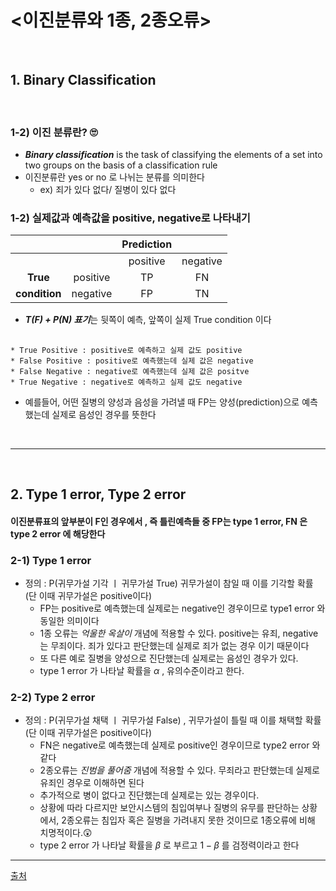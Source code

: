 # <이진분류와 1종, 2종오류>
<br/> 

## 1. Binary Classification
<br/> 

### 1-2) 이진 분류란? 🙄

* ***Binary classification*** is the task of classifying the elements of a set into two groups on the basis of a classification rule
* 이진분류란 yes or no 로 나뉘는 분류를 의미한다
    - ex) 죄가 있다 없다/ 질병이 있다 없다 

### 1-2) 실제값과 예측값을 positive, negative로 나타내기

|           |          | Prediction |          |
|:---------:|:--------:|:----------:|:--------:|
|           |          |  positive  | negative |
|    **True**   | positive |     TP     |    FN    |
| **condition** | negative |     FP     |    TN    |

* ***T(F) + P(N) 표기***는 뒷쪽이 예측, 앞쪽이 실제 True condition 이다
## 
    * True Positive : positive로 예측하고 실제 값도 positive
    * False Positive : positive로 예측했는데 실제 값은 negative
    * False Negative : negative로 예측했는데 실제 값은 positve
    * True Negative : negative로 예측하고 실제 값도 negative

* 예를들어, 어떤 질병의 양성과 음성을 가려낼 때 FP는 양성(prediction)으로 예측했는데 실제로 음성인 경우를 뜻한다
<br/> 

***
<br/> 

## 2. Type 1 error, Type 2 error

####  이진분류표의 앞부분이 F인 경우에서 , 즉 틀린예측들 중 FP는 type 1 error, FN 은 type 2 error 에 해당한다

### 2-1) Type 1 error

* 정의 : P(귀무가설 기각 ㅣ 귀무가설 True) 귀무가설이 참일 때 이를 기각할 확률 (단 이때 귀무가설은 positive이다)
    * FP는 positive로 예측했는데 실제로는 negative인 경우이므로 type1 error 와 동일한 의미이다
    * 1종 오류는 *억울한 옥살이* 개념에 적용할 수 있다. positive는 유죄, negative는 무죄이다. 죄가 있다고 판단했는데 실제로 죄가 없는 경우 이기 때문이다
    * 또 다른 예로 질병을 양성으로 진단했는데 실제로는 음성인 경우가 있다.
    * type 1 error 가 나타날 확률을 $\alpha$ , 유의수준이라고 한다.

### 2-2) Type 2 error

* 정의 : P(귀무가설 채택 ㅣ 귀무가설 False) , 귀무가설이 틀릴 때 이를 채택할 확률 (단 이때 귀무가설은 positive이다)
    * FN은 negative로 예측했는데 실제로 positive인 경우이므로 type2 error 와 같다
    * 2종오류는 *진범을 풀어줌* 개념에 적용할 수 있다. 무죄라고 판단했는데 실제로 유죄인 경우로 이해하면 된다
    * 추가적으로 병이 없다고 진단했는데 실제로는 있는 경우이다.
    * 상황에 따라 다르지만 보안시스템의 침입여부나 질병의 유무를 판단하는 상황에서, 2종오류는 침입자 혹은 질병을 가려내지 못한 것이므로 1종오류에 비해 치명적이다.😲
    * type 2 error 가 나타날 확률을 $\beta$ 로 부르고 $1-\beta$ 를 검정력이라고 한다

***

[출처](https://en.wikipedia.org/wiki/Binary_classification/)
